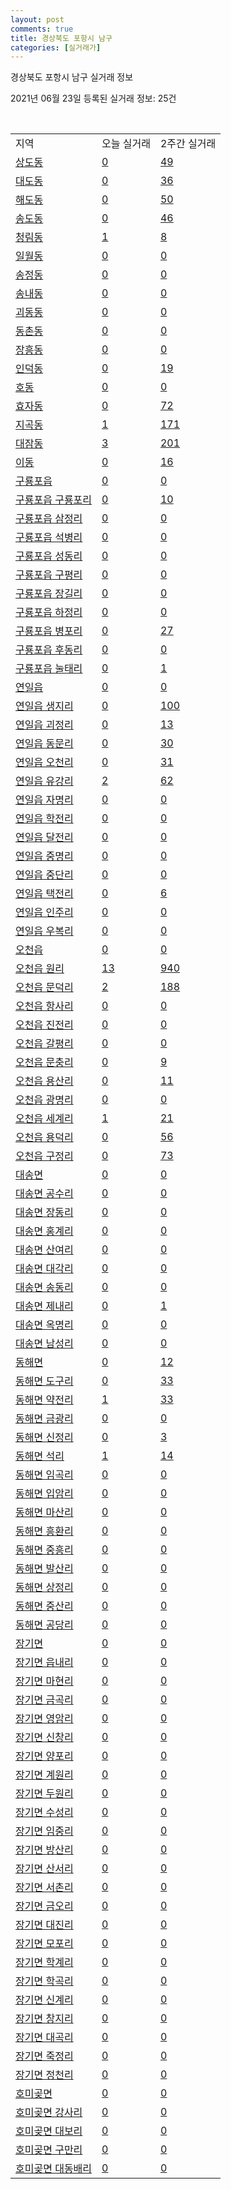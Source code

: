 ```yaml
---
layout: post
comments: true
title: 경상북도 포항시 남구
categories: [실거래가]
---
```


경상북도 포항시 남구 실거래 정보

2021년 06월 23일 등록된 실거래 정보: 25건

<script type="text/javascript">
  google.charts.load('current', {'packages':['corechart']});
  google.charts.setOnLoadCallback(drawChart);

  function drawChart() {
    var data = google.visualization.arrayToDataTable([['거래일', '매매', '전월세', '전매'], ['2021-02', 158, 308, 118], ['2021-03', 222, 416, 47], ['2021-04', 237, 236, 16], ['2021-05', 215, 161, 14], ['2021-06', 84, 103, 7]]);

    var options = {
      title: '최근 유형별 거래량 추이',
      legend: { position: 'bottom' }
    };

    var chart = new google.visualization.LineChart(document.getElementById('columnchart_material'));
    chart.draw(data, (options));
  }
</script>

<div id="columnchart_material" style="width: 450px; margin-left: -35px"></div>
<br>
<table class="sortable">
  <tr>
    <td>지역</td>
    <td>오늘 실거래</td>
    <td>2주간 실거래</td>
  </tr>

  
  <tr class="item">
    <td><a href="4711110100.html">상도동</a></td>
    <td><a href="4711110100.html">0</a></td>
    <td><a href="4711110100.html">49</a></td>
  </tr>
    

  <tr class="item">
    <td><a href="4711110200.html">대도동</a></td>
    <td><a href="4711110200.html">0</a></td>
    <td><a href="4711110200.html">36</a></td>
  </tr>
    

  <tr class="item">
    <td><a href="4711110300.html">해도동</a></td>
    <td><a href="4711110300.html">0</a></td>
    <td><a href="4711110300.html">50</a></td>
  </tr>
    

  <tr class="item">
    <td><a href="4711110400.html">송도동</a></td>
    <td><a href="4711110400.html">0</a></td>
    <td><a href="4711110400.html">46</a></td>
  </tr>
    

  <tr class="item">
    <td><a href="4711110500.html">청림동</a></td>
    <td><a href="4711110500.html">1</a></td>
    <td><a href="4711110500.html">8</a></td>
  </tr>
    

  <tr class="item">
    <td><a href="4711110600.html">일월동</a></td>
    <td><a href="4711110600.html">0</a></td>
    <td><a href="4711110600.html">0</a></td>
  </tr>
    

  <tr class="item">
    <td><a href="4711110700.html">송정동</a></td>
    <td><a href="4711110700.html">0</a></td>
    <td><a href="4711110700.html">0</a></td>
  </tr>
    

  <tr class="item">
    <td><a href="4711110800.html">송내동</a></td>
    <td><a href="4711110800.html">0</a></td>
    <td><a href="4711110800.html">0</a></td>
  </tr>
    

  <tr class="item">
    <td><a href="4711110900.html">괴동동</a></td>
    <td><a href="4711110900.html">0</a></td>
    <td><a href="4711110900.html">0</a></td>
  </tr>
    

  <tr class="item">
    <td><a href="4711111000.html">동촌동</a></td>
    <td><a href="4711111000.html">0</a></td>
    <td><a href="4711111000.html">0</a></td>
  </tr>
    

  <tr class="item">
    <td><a href="4711111100.html">장흥동</a></td>
    <td><a href="4711111100.html">0</a></td>
    <td><a href="4711111100.html">0</a></td>
  </tr>
    

  <tr class="item">
    <td><a href="4711111200.html">인덕동</a></td>
    <td><a href="4711111200.html">0</a></td>
    <td><a href="4711111200.html">19</a></td>
  </tr>
    

  <tr class="item">
    <td><a href="4711111300.html">호동</a></td>
    <td><a href="4711111300.html">0</a></td>
    <td><a href="4711111300.html">0</a></td>
  </tr>
    

  <tr class="item">
    <td><a href="4711111400.html">효자동</a></td>
    <td><a href="4711111400.html">0</a></td>
    <td><a href="4711111400.html">72</a></td>
  </tr>
    

  <tr class="item">
    <td><a href="4711111500.html">지곡동</a></td>
    <td><a href="4711111500.html">1</a></td>
    <td><a href="4711111500.html">171</a></td>
  </tr>
    

  <tr class="item">
    <td><a href="4711111600.html">대잠동</a></td>
    <td><a href="4711111600.html">3</a></td>
    <td><a href="4711111600.html">201</a></td>
  </tr>
    

  <tr class="item">
    <td><a href="4711111700.html">이동</a></td>
    <td><a href="4711111700.html">0</a></td>
    <td><a href="4711111700.html">16</a></td>
  </tr>
    

  <tr class="item">
    <td><a href="4711125000.html">구룡포읍</a></td>
    <td><a href="4711125000.html">0</a></td>
    <td><a href="4711125000.html">0</a></td>
  </tr>
    

  <tr class="item">
    <td><a href="4711125021.html">구룡포읍 구룡포리</a></td>
    <td><a href="4711125021.html">0</a></td>
    <td><a href="4711125021.html">10</a></td>
  </tr>
    

  <tr class="item">
    <td><a href="4711125022.html">구룡포읍 삼정리</a></td>
    <td><a href="4711125022.html">0</a></td>
    <td><a href="4711125022.html">0</a></td>
  </tr>
    

  <tr class="item">
    <td><a href="4711125023.html">구룡포읍 석병리</a></td>
    <td><a href="4711125023.html">0</a></td>
    <td><a href="4711125023.html">0</a></td>
  </tr>
    

  <tr class="item">
    <td><a href="4711125024.html">구룡포읍 성동리</a></td>
    <td><a href="4711125024.html">0</a></td>
    <td><a href="4711125024.html">0</a></td>
  </tr>
    

  <tr class="item">
    <td><a href="4711125025.html">구룡포읍 구평리</a></td>
    <td><a href="4711125025.html">0</a></td>
    <td><a href="4711125025.html">0</a></td>
  </tr>
    

  <tr class="item">
    <td><a href="4711125026.html">구룡포읍 장길리</a></td>
    <td><a href="4711125026.html">0</a></td>
    <td><a href="4711125026.html">0</a></td>
  </tr>
    

  <tr class="item">
    <td><a href="4711125027.html">구룡포읍 하정리</a></td>
    <td><a href="4711125027.html">0</a></td>
    <td><a href="4711125027.html">0</a></td>
  </tr>
    

  <tr class="item">
    <td><a href="4711125028.html">구룡포읍 병포리</a></td>
    <td><a href="4711125028.html">0</a></td>
    <td><a href="4711125028.html">27</a></td>
  </tr>
    

  <tr class="item">
    <td><a href="4711125029.html">구룡포읍 후동리</a></td>
    <td><a href="4711125029.html">0</a></td>
    <td><a href="4711125029.html">0</a></td>
  </tr>
    

  <tr class="item">
    <td><a href="4711125030.html">구룡포읍 눌태리</a></td>
    <td><a href="4711125030.html">0</a></td>
    <td><a href="4711125030.html">1</a></td>
  </tr>
    

  <tr class="item">
    <td><a href="4711125300.html">연일읍</a></td>
    <td><a href="4711125300.html">0</a></td>
    <td><a href="4711125300.html">0</a></td>
  </tr>
    

  <tr class="item">
    <td><a href="4711125321.html">연일읍 생지리</a></td>
    <td><a href="4711125321.html">0</a></td>
    <td><a href="4711125321.html">100</a></td>
  </tr>
    

  <tr class="item">
    <td><a href="4711125322.html">연일읍 괴정리</a></td>
    <td><a href="4711125322.html">0</a></td>
    <td><a href="4711125322.html">13</a></td>
  </tr>
    

  <tr class="item">
    <td><a href="4711125323.html">연일읍 동문리</a></td>
    <td><a href="4711125323.html">0</a></td>
    <td><a href="4711125323.html">30</a></td>
  </tr>
    

  <tr class="item">
    <td><a href="4711125324.html">연일읍 오천리</a></td>
    <td><a href="4711125324.html">0</a></td>
    <td><a href="4711125324.html">31</a></td>
  </tr>
    

  <tr class="item">
    <td><a href="4711125325.html">연일읍 유강리</a></td>
    <td><a href="4711125325.html">2</a></td>
    <td><a href="4711125325.html">62</a></td>
  </tr>
    

  <tr class="item">
    <td><a href="4711125326.html">연일읍 자명리</a></td>
    <td><a href="4711125326.html">0</a></td>
    <td><a href="4711125326.html">0</a></td>
  </tr>
    

  <tr class="item">
    <td><a href="4711125327.html">연일읍 학전리</a></td>
    <td><a href="4711125327.html">0</a></td>
    <td><a href="4711125327.html">0</a></td>
  </tr>
    

  <tr class="item">
    <td><a href="4711125328.html">연일읍 달전리</a></td>
    <td><a href="4711125328.html">0</a></td>
    <td><a href="4711125328.html">0</a></td>
  </tr>
    

  <tr class="item">
    <td><a href="4711125329.html">연일읍 중명리</a></td>
    <td><a href="4711125329.html">0</a></td>
    <td><a href="4711125329.html">0</a></td>
  </tr>
    

  <tr class="item">
    <td><a href="4711125330.html">연일읍 중단리</a></td>
    <td><a href="4711125330.html">0</a></td>
    <td><a href="4711125330.html">0</a></td>
  </tr>
    

  <tr class="item">
    <td><a href="4711125331.html">연일읍 택전리</a></td>
    <td><a href="4711125331.html">0</a></td>
    <td><a href="4711125331.html">6</a></td>
  </tr>
    

  <tr class="item">
    <td><a href="4711125332.html">연일읍 인주리</a></td>
    <td><a href="4711125332.html">0</a></td>
    <td><a href="4711125332.html">0</a></td>
  </tr>
    

  <tr class="item">
    <td><a href="4711125333.html">연일읍 우복리</a></td>
    <td><a href="4711125333.html">0</a></td>
    <td><a href="4711125333.html">0</a></td>
  </tr>
    

  <tr class="item">
    <td><a href="4711125600.html">오천읍</a></td>
    <td><a href="4711125600.html">0</a></td>
    <td><a href="4711125600.html">0</a></td>
  </tr>
    

  <tr class="item">
    <td><a href="4711125621.html">오천읍 원리</a></td>
    <td><a href="4711125621.html">13</a></td>
    <td><a href="4711125621.html">940</a></td>
  </tr>
    

  <tr class="item">
    <td><a href="4711125622.html">오천읍 문덕리</a></td>
    <td><a href="4711125622.html">2</a></td>
    <td><a href="4711125622.html">188</a></td>
  </tr>
    

  <tr class="item">
    <td><a href="4711125623.html">오천읍 항사리</a></td>
    <td><a href="4711125623.html">0</a></td>
    <td><a href="4711125623.html">0</a></td>
  </tr>
    

  <tr class="item">
    <td><a href="4711125624.html">오천읍 진전리</a></td>
    <td><a href="4711125624.html">0</a></td>
    <td><a href="4711125624.html">0</a></td>
  </tr>
    

  <tr class="item">
    <td><a href="4711125625.html">오천읍 갈평리</a></td>
    <td><a href="4711125625.html">0</a></td>
    <td><a href="4711125625.html">0</a></td>
  </tr>
    

  <tr class="item">
    <td><a href="4711125626.html">오천읍 문충리</a></td>
    <td><a href="4711125626.html">0</a></td>
    <td><a href="4711125626.html">9</a></td>
  </tr>
    

  <tr class="item">
    <td><a href="4711125627.html">오천읍 용산리</a></td>
    <td><a href="4711125627.html">0</a></td>
    <td><a href="4711125627.html">11</a></td>
  </tr>
    

  <tr class="item">
    <td><a href="4711125628.html">오천읍 광명리</a></td>
    <td><a href="4711125628.html">0</a></td>
    <td><a href="4711125628.html">0</a></td>
  </tr>
    

  <tr class="item">
    <td><a href="4711125629.html">오천읍 세계리</a></td>
    <td><a href="4711125629.html">1</a></td>
    <td><a href="4711125629.html">21</a></td>
  </tr>
    

  <tr class="item">
    <td><a href="4711125630.html">오천읍 용덕리</a></td>
    <td><a href="4711125630.html">0</a></td>
    <td><a href="4711125630.html">56</a></td>
  </tr>
    

  <tr class="item">
    <td><a href="4711125631.html">오천읍 구정리</a></td>
    <td><a href="4711125631.html">0</a></td>
    <td><a href="4711125631.html">73</a></td>
  </tr>
    

  <tr class="item">
    <td><a href="4711131000.html">대송면</a></td>
    <td><a href="4711131000.html">0</a></td>
    <td><a href="4711131000.html">0</a></td>
  </tr>
    

  <tr class="item">
    <td><a href="4711131021.html">대송면 공수리</a></td>
    <td><a href="4711131021.html">0</a></td>
    <td><a href="4711131021.html">0</a></td>
  </tr>
    

  <tr class="item">
    <td><a href="4711131022.html">대송면 장동리</a></td>
    <td><a href="4711131022.html">0</a></td>
    <td><a href="4711131022.html">0</a></td>
  </tr>
    

  <tr class="item">
    <td><a href="4711131023.html">대송면 홍계리</a></td>
    <td><a href="4711131023.html">0</a></td>
    <td><a href="4711131023.html">0</a></td>
  </tr>
    

  <tr class="item">
    <td><a href="4711131024.html">대송면 산여리</a></td>
    <td><a href="4711131024.html">0</a></td>
    <td><a href="4711131024.html">0</a></td>
  </tr>
    

  <tr class="item">
    <td><a href="4711131025.html">대송면 대각리</a></td>
    <td><a href="4711131025.html">0</a></td>
    <td><a href="4711131025.html">0</a></td>
  </tr>
    

  <tr class="item">
    <td><a href="4711131026.html">대송면 송동리</a></td>
    <td><a href="4711131026.html">0</a></td>
    <td><a href="4711131026.html">0</a></td>
  </tr>
    

  <tr class="item">
    <td><a href="4711131027.html">대송면 제내리</a></td>
    <td><a href="4711131027.html">0</a></td>
    <td><a href="4711131027.html">1</a></td>
  </tr>
    

  <tr class="item">
    <td><a href="4711131028.html">대송면 옥명리</a></td>
    <td><a href="4711131028.html">0</a></td>
    <td><a href="4711131028.html">0</a></td>
  </tr>
    

  <tr class="item">
    <td><a href="4711131029.html">대송면 남성리</a></td>
    <td><a href="4711131029.html">0</a></td>
    <td><a href="4711131029.html">0</a></td>
  </tr>
    

  <tr class="item">
    <td><a href="4711132000.html">동해면</a></td>
    <td><a href="4711132000.html">0</a></td>
    <td><a href="4711132000.html">12</a></td>
  </tr>
    

  <tr class="item">
    <td><a href="4711132021.html">동해면 도구리</a></td>
    <td><a href="4711132021.html">0</a></td>
    <td><a href="4711132021.html">33</a></td>
  </tr>
    

  <tr class="item">
    <td><a href="4711132022.html">동해면 약전리</a></td>
    <td><a href="4711132022.html">1</a></td>
    <td><a href="4711132022.html">33</a></td>
  </tr>
    

  <tr class="item">
    <td><a href="4711132023.html">동해면 금광리</a></td>
    <td><a href="4711132023.html">0</a></td>
    <td><a href="4711132023.html">0</a></td>
  </tr>
    

  <tr class="item">
    <td><a href="4711132024.html">동해면 신정리</a></td>
    <td><a href="4711132024.html">0</a></td>
    <td><a href="4711132024.html">3</a></td>
  </tr>
    

  <tr class="item">
    <td><a href="4711132025.html">동해면 석리</a></td>
    <td><a href="4711132025.html">1</a></td>
    <td><a href="4711132025.html">14</a></td>
  </tr>
    

  <tr class="item">
    <td><a href="4711132026.html">동해면 임곡리</a></td>
    <td><a href="4711132026.html">0</a></td>
    <td><a href="4711132026.html">0</a></td>
  </tr>
    

  <tr class="item">
    <td><a href="4711132027.html">동해면 입암리</a></td>
    <td><a href="4711132027.html">0</a></td>
    <td><a href="4711132027.html">0</a></td>
  </tr>
    

  <tr class="item">
    <td><a href="4711132028.html">동해면 마산리</a></td>
    <td><a href="4711132028.html">0</a></td>
    <td><a href="4711132028.html">0</a></td>
  </tr>
    

  <tr class="item">
    <td><a href="4711132029.html">동해면 흥환리</a></td>
    <td><a href="4711132029.html">0</a></td>
    <td><a href="4711132029.html">0</a></td>
  </tr>
    

  <tr class="item">
    <td><a href="4711132030.html">동해면 중흥리</a></td>
    <td><a href="4711132030.html">0</a></td>
    <td><a href="4711132030.html">0</a></td>
  </tr>
    

  <tr class="item">
    <td><a href="4711132031.html">동해면 발산리</a></td>
    <td><a href="4711132031.html">0</a></td>
    <td><a href="4711132031.html">0</a></td>
  </tr>
    

  <tr class="item">
    <td><a href="4711132032.html">동해면 상정리</a></td>
    <td><a href="4711132032.html">0</a></td>
    <td><a href="4711132032.html">0</a></td>
  </tr>
    

  <tr class="item">
    <td><a href="4711132033.html">동해면 중산리</a></td>
    <td><a href="4711132033.html">0</a></td>
    <td><a href="4711132033.html">0</a></td>
  </tr>
    

  <tr class="item">
    <td><a href="4711132034.html">동해면 공당리</a></td>
    <td><a href="4711132034.html">0</a></td>
    <td><a href="4711132034.html">0</a></td>
  </tr>
    

  <tr class="item">
    <td><a href="4711133000.html">장기면</a></td>
    <td><a href="4711133000.html">0</a></td>
    <td><a href="4711133000.html">0</a></td>
  </tr>
    

  <tr class="item">
    <td><a href="4711133021.html">장기면 읍내리</a></td>
    <td><a href="4711133021.html">0</a></td>
    <td><a href="4711133021.html">0</a></td>
  </tr>
    

  <tr class="item">
    <td><a href="4711133022.html">장기면 마현리</a></td>
    <td><a href="4711133022.html">0</a></td>
    <td><a href="4711133022.html">0</a></td>
  </tr>
    

  <tr class="item">
    <td><a href="4711133023.html">장기면 금곡리</a></td>
    <td><a href="4711133023.html">0</a></td>
    <td><a href="4711133023.html">0</a></td>
  </tr>
    

  <tr class="item">
    <td><a href="4711133024.html">장기면 영암리</a></td>
    <td><a href="4711133024.html">0</a></td>
    <td><a href="4711133024.html">0</a></td>
  </tr>
    

  <tr class="item">
    <td><a href="4711133025.html">장기면 신창리</a></td>
    <td><a href="4711133025.html">0</a></td>
    <td><a href="4711133025.html">0</a></td>
  </tr>
    

  <tr class="item">
    <td><a href="4711133026.html">장기면 양포리</a></td>
    <td><a href="4711133026.html">0</a></td>
    <td><a href="4711133026.html">0</a></td>
  </tr>
    

  <tr class="item">
    <td><a href="4711133027.html">장기면 계원리</a></td>
    <td><a href="4711133027.html">0</a></td>
    <td><a href="4711133027.html">0</a></td>
  </tr>
    

  <tr class="item">
    <td><a href="4711133028.html">장기면 두원리</a></td>
    <td><a href="4711133028.html">0</a></td>
    <td><a href="4711133028.html">0</a></td>
  </tr>
    

  <tr class="item">
    <td><a href="4711133029.html">장기면 수성리</a></td>
    <td><a href="4711133029.html">0</a></td>
    <td><a href="4711133029.html">0</a></td>
  </tr>
    

  <tr class="item">
    <td><a href="4711133030.html">장기면 임중리</a></td>
    <td><a href="4711133030.html">0</a></td>
    <td><a href="4711133030.html">0</a></td>
  </tr>
    

  <tr class="item">
    <td><a href="4711133031.html">장기면 방산리</a></td>
    <td><a href="4711133031.html">0</a></td>
    <td><a href="4711133031.html">0</a></td>
  </tr>
    

  <tr class="item">
    <td><a href="4711133032.html">장기면 산서리</a></td>
    <td><a href="4711133032.html">0</a></td>
    <td><a href="4711133032.html">0</a></td>
  </tr>
    

  <tr class="item">
    <td><a href="4711133033.html">장기면 서촌리</a></td>
    <td><a href="4711133033.html">0</a></td>
    <td><a href="4711133033.html">0</a></td>
  </tr>
    

  <tr class="item">
    <td><a href="4711133034.html">장기면 금오리</a></td>
    <td><a href="4711133034.html">0</a></td>
    <td><a href="4711133034.html">0</a></td>
  </tr>
    

  <tr class="item">
    <td><a href="4711133035.html">장기면 대진리</a></td>
    <td><a href="4711133035.html">0</a></td>
    <td><a href="4711133035.html">0</a></td>
  </tr>
    

  <tr class="item">
    <td><a href="4711133036.html">장기면 모포리</a></td>
    <td><a href="4711133036.html">0</a></td>
    <td><a href="4711133036.html">0</a></td>
  </tr>
    

  <tr class="item">
    <td><a href="4711133037.html">장기면 학계리</a></td>
    <td><a href="4711133037.html">0</a></td>
    <td><a href="4711133037.html">0</a></td>
  </tr>
    

  <tr class="item">
    <td><a href="4711133038.html">장기면 학곡리</a></td>
    <td><a href="4711133038.html">0</a></td>
    <td><a href="4711133038.html">0</a></td>
  </tr>
    

  <tr class="item">
    <td><a href="4711133039.html">장기면 신계리</a></td>
    <td><a href="4711133039.html">0</a></td>
    <td><a href="4711133039.html">0</a></td>
  </tr>
    

  <tr class="item">
    <td><a href="4711133040.html">장기면 창지리</a></td>
    <td><a href="4711133040.html">0</a></td>
    <td><a href="4711133040.html">0</a></td>
  </tr>
    

  <tr class="item">
    <td><a href="4711133041.html">장기면 대곡리</a></td>
    <td><a href="4711133041.html">0</a></td>
    <td><a href="4711133041.html">0</a></td>
  </tr>
    

  <tr class="item">
    <td><a href="4711133042.html">장기면 죽정리</a></td>
    <td><a href="4711133042.html">0</a></td>
    <td><a href="4711133042.html">0</a></td>
  </tr>
    

  <tr class="item">
    <td><a href="4711133043.html">장기면 정천리</a></td>
    <td><a href="4711133043.html">0</a></td>
    <td><a href="4711133043.html">0</a></td>
  </tr>
    

  <tr class="item">
    <td><a href="4711135000.html">호미곶면</a></td>
    <td><a href="4711135000.html">0</a></td>
    <td><a href="4711135000.html">0</a></td>
  </tr>
    

  <tr class="item">
    <td><a href="4711135021.html">호미곶면 강사리</a></td>
    <td><a href="4711135021.html">0</a></td>
    <td><a href="4711135021.html">0</a></td>
  </tr>
    

  <tr class="item">
    <td><a href="4711135022.html">호미곶면 대보리</a></td>
    <td><a href="4711135022.html">0</a></td>
    <td><a href="4711135022.html">0</a></td>
  </tr>
    

  <tr class="item">
    <td><a href="4711135023.html">호미곶면 구만리</a></td>
    <td><a href="4711135023.html">0</a></td>
    <td><a href="4711135023.html">0</a></td>
  </tr>
    

  <tr class="item">
    <td><a href="4711135024.html">호미곶면 대동배리</a></td>
    <td><a href="4711135024.html">0</a></td>
    <td><a href="4711135024.html">0</a></td>
  </tr>
    


</table>


    